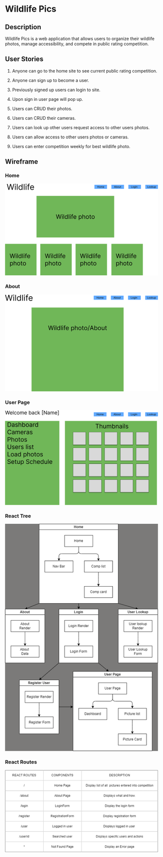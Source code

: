 # Wildlife Pics

<!--Headings-->

## Description

Wildlife Pics is a web application that allows users to organize their wildlife photos, manage accessibility, and compete in public rating competition.

## User Stories

1. Anyone can go to the home site to see current public rating competition.
 
2. Anyone can sign up to become a user.
   
3. Previously signed up users can login to site.
   
4. Upon sign in user page will pop up.
   
5. Users can CRUD their photos.
    
6. Users can CRUD their cameras.
    
7. Users can look up other users request access to other users photos.
    
8. Users can allow access to other users photos or cameras.
    
9. Users can enter competition weekly for best wildlife photo.


## Wireframe

### Home

![planning/homepage.png](planning/homepage.png)

### About

![alt text](planning/aboutpage.png)

### User Page

![alt text](planning/userpage.png)

### React Tree

![alt text](planning/react-tree.png)

### React Routes

![alt text](planning/react-routes.png)

### 


